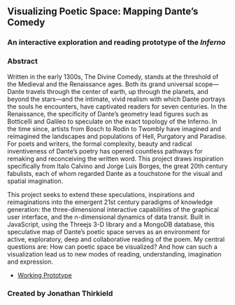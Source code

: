 ## Visualizing Poetic Space: Mapping Dante’s Comedy
### An interactive exploration and reading prototype of the <i>Inferno</i>

### Abstract
Written in the early 1300s, The Divine Comedy, stands at the threshold of the Medieval and the Renaissance ages. Both its grand universal scope—Dante travels through the center of earth, up through the planets, and beyond the stars—and the intimate, vivid realism with which Dante portrays the souls he encounters, have captivated readers for seven centuries. In the Renaissance, the specificity of Dante’s geometry lead figures such as Botticelli and Galileo to speculate on the exact topology of the Inferno. In the time since, artists from Bosch to Rodin to Twombly have imagined and reimagined the landscapes and populations of Hell, Purgatory and Paradise. For poets and writers, the formal complexity, beauty and radical inventiveness of Dante’s poetry has opened countless pathways for remaking and reconceiving the written word. This project draws inspiration specifically from Italo Calvino and Jorge Luis Borges, the great 20th century fabulists, each of whom regarded Dante as a touchstone for the visual and spatial imagination.

This project seeks to extend these speculations, inspirations and reimaginations into the emergent 21st century paradigms of knowledge generation: the three-dimensional interactive capabilities of the graphical user interface, and the n-dimensional dynamics of data transit. Built in JavaScript, using the Threejs 3-D library and a MongoDB database, this speculative map of Dante’s poetic space serves as an environment for active, exploratory, deep and collaborative reading of the poem. My central questions are: How can poetic space be visualized? And how can such a visualization lead us to new modes of reading, understanding, imagination and expression.

*   [Working Prototype](http://www.floatingmedia.com/dante)


### Created by Jonathan Thirkield
